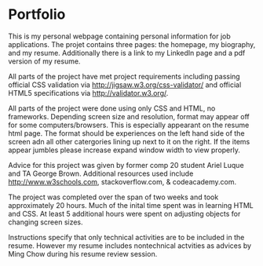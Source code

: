 Portfolio
=========

This is my personal webpage containing personal information for job applications. The projet contains three pages: the homepage, my biography, and my resume. Additionally there is a link to my LinkedIn page and a pdf version of my resume.

All parts of the project have met project requirements including passing official CSS validation via http://jigsaw.w3.org/css-validator/ and official HTML5 specifications via http://validator.w3.org/. 

All parts of the project were done using only CSS and HTML, no frameworks. Depending screen size and resolution, format may appear off for some computers/browsers. This is especially appearant on the resume html page. The format should be experiences on the left hand side of the screen adn all other catergories lining up next to it on the right. If the items appear jumbles please increase expand window width to view properly.

Advice for this project was given by former comp 20 student Ariel Luque and TA George Brown. Additional resources used include http://www.w3schools.com, stackoverflow.com, & codeacademy.com.  

The project was completed over the span of two weeks and took approximately 20 hours. Much of the inital time spent was in learning HTML and CSS. At least 5 additional hours were spent on adjusting objects for changing screen sizes.  

Instructions specify that only technical activities are to be included in the resume. However my resume includes nontechnical actvities as advices by Ming Chow during his resume review session.
